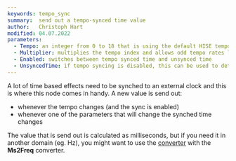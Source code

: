 ```yaml
---
keywords: tempo_sync
summary:  send out a tempo-synced time value
author:   Christoph Hart
modified: 04.07.2022
parameters:
  - Tempo: an integer from 0 to 18 that is using the default HISE tempo indexes
  - Multiplier: multiplies the tempo index and allows odd tempo rates like 3/16
  - Enabled: switches between tempo synced time and unsynced time
  - UnsyncedTime: if tempo syncing is disabled, this can be used to determine the unsynched time
---
```


A lot of time based effects need to be synched to an external clock and this is where this node comes in handy. A new value is send out:

- whenever the tempo changes (and the sync is enabled)
- whenever one of the parameters that will change the synched time changes

The value that is send out is calculated as milliseconds, but if you need it in another domain (eg. Hz), you might want to use the [converter](/scriptnode/list/control/converter) with the **Ms2Freq** converter.
  
